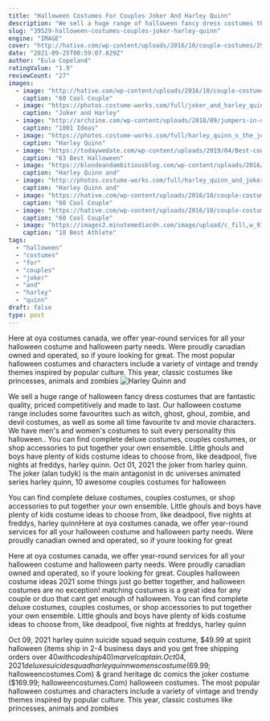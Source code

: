 ```yaml
---
title: "Halloween Costumes For Couples Joker And Harley Quinn"
description: "We sell a huge range of halloween fancy dress costumes that are fantastic quality, priced competitively and made to last. Our halloween costume range includes some favourites such as witch, ghost, ghoul, zombie, and devil costumes, as well as some all time favourite tv and movie characters. We have men's and women's costumes to suit every personality this halloween."
slug: "39529-halloween-costumes-couples-joker-harley-quinn"
engine: "IMAGE"
cover: "http://hative.com/wp-content/uploads/2016/10/couple-costumes/29-couple-costume-ideas.jpg"
date: "2021-09-25T00:59:07.829Z"
author: "Eula Copeland"
ratingValue: "1.9"
reviewCount: "27"
images:
  - image: "http://hative.com/wp-content/uploads/2016/10/couple-costumes/29-couple-costume-ideas.jpg"
    caption: "60 Cool Couple"
  - image: "https://photos.costume-works.com/full/joker_and_harley_quinn10.jpg"
    caption: "Joker and Harley"
  - image: "http://archzine.com/wp-content/uploads/2018/09/jumpers-in-different-shades-of-green-decorated-with-white-ornaments-and-pink-faux-flowers-looking-like-cacti-and-worn-by-smiling-man-and-woman-funny-couple-halloween-costumes-e1536853312624.jpg"
    caption: "1001 Ideas"
  - image: "https://photos.costume-works.com/full/harley_quinn_n_the_joker1.jpg"
    caption: "Harley Quinn"
  - image: "https://todaywedate.com/wp-content/uploads/2019/04/Best-couple-Halloween-costume-ideas-Todaywedate.com-8.jpg"
    caption: "63 Best Halloween"
  - image: "https://blondeandambitiousblog.com/wp-content/uploads/2016/10/Taylor-Smith-Favorites-0018-684x1024.jpg"
    caption: "Harley Quinn and"
  - image: "http://photos.costume-works.com/full/harley_quinn_and_joker25.jpg"
    caption: "Harley Quinn and"
  - image: "https://hative.com/wp-content/uploads/2016/10/couple-costumes/12-couple-costume-ideas-3.jpg"
    caption: "60 Cool Couple"
  - image: "https://hative.com/wp-content/uploads/2016/10/couple-costumes/16-couple-costume-ideas-1.jpg"
    caption: "60 Cool Couple"
  - image: "https://images2.minutemediacdn.com/image/upload/c_fill,w_912,ar_16:9,f_auto,q_auto,g_auto/shape/cover/sport/Screen-Shot-2019-10-31-at-82207-AM-6c6db5b8c736db6d12d1f92aa7696745.jpg"
    caption: "10 Best Athlete"
tags:
  - "halloween"
  - "costumes"
  - "for"
  - "couples"
  - "joker"
  - "and"
  - "harley"
  - "quinn"
draft: false
type: post
---
```


Here at oya costumes canada, we offer year-round services for all your halloween costume and halloween party needs. Were proudly canadian owned and operated, so if youre looking for great. The most popular halloween costumes and characters include a variety of vintage and trendy themes inspired by popular culture. This year, classic costumes like princesses, animals and zombies
![Harley Quinn and](https://blondeandambitiousblog.com/wp-content/uploads/2016/10/Taylor-Smith-Favorites-0018-684x1024.jpg "Harley Quinn and")

We sell a huge range of halloween fancy dress costumes that are fantastic quality, priced competitively and made to last. Our halloween costume range includes some favourites such as witch, ghost, ghoul, zombie, and devil costumes, as well as some all time favourite tv and movie characters. We have men&#39;s and women&#39;s costumes to suit every personality this halloween.. You can find complete deluxe costumes, couples costumes, or shop accessories to put together your own ensemble. Little ghouls and boys have plenty of kids costume ideas to choose from, like deadpool, five nights at freddys, harley quinn. Oct 01, 2021 the joker from harley quinn. The joker (alan tudyk) is the main antagonist in dc universes animated series harley quinn,  10 awesome couples costumes for halloween
<!--inArticleAds-->

<!--galleryOne-->

You can find complete deluxe costumes, couples costumes, or shop accessories to put together your own ensemble. Little ghouls and boys have plenty of kids costume ideas to choose from, like deadpool, five nights at freddys, harley quinnHere at oya costumes canada, we offer year-round services for all your halloween costume and halloween party needs. Were proudly canadian owned and operated, so if youre looking for great
<!--inArticleAds-->

<!--galleryTwo-->

Here at oya costumes canada, we offer year-round services for all your halloween costume and halloween party needs. Were proudly canadian owned and operated, so if youre looking for great. Couples halloween costume ideas 2021 some things just go better together, and halloween costumes are no exception! matching costumes is a great idea for any couple or duo that cant get enough of halloween. You can find complete deluxe costumes, couples costumes, or shop accessories to put together your own ensemble. Little ghouls and boys have plenty of kids costume ideas to choose from, like deadpool, five nights at freddys, harley quinn
<!--galleryThree-->

Oct 09, 2021 harley quinn suicide squad sequin costume, $49.99 at spirit halloween (items ship in 2-4 business days and you get free shipping orders over $40 with code ship40) marvel captain. Oct 04, 2021 deluxe suicide squad harley quinn womens costume ($69.99; halloweencostumes.Com) & grand heritage dc comics the joker costume ($169.99; halloweencostumes.Com) halloween costumes. The most popular halloween costumes and characters include a variety of vintage and trendy themes inspired by popular culture. This year, classic costumes like princesses, animals and zombies